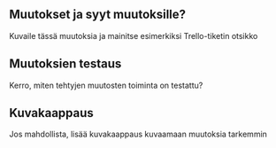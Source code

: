 ## Muutokset ja syyt muutoksille?

Kuvaile tässä muutoksia ja mainitse esimerkiksi Trello-tiketin otsikko

## Muutoksien testaus

Kerro, miten tehtyjen muutosten toiminta on testattu?

## Kuvakaappaus

Jos mahdollista, lisää kuvakaappaus kuvaamaan muutoksia tarkemmin
